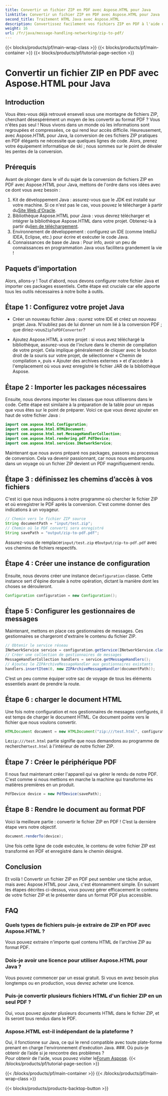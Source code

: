 ```yaml
---
title: Convertir un fichier ZIP en PDF avec Aspose.HTML pour Java
linktitle: Convertir un fichier ZIP en PDF avec Aspose.HTML pour Java
second_title: Traitement HTML Java avec Aspose.HTML
description: Convertissez facilement vos fichiers ZIP en PDF à l'aide d'Aspose.HTML pour Java avec ce guide étape par étape.
weight: 16
url: /fr/java/message-handling-networking/zip-to-pdf/
---
```


{{< blocks/products/pf/main-wrap-class >}}
{{< blocks/products/pf/main-container >}}
{{< blocks/products/pf/tutorial-page-section >}}

# Convertir un fichier ZIP en PDF avec Aspose.HTML pour Java

## Introduction
Vous êtes-vous déjà retrouvé enseveli sous une montagne de fichiers ZIP, cherchant désespérément un moyen de les convertir au format PDF ? Vous n'êtes pas seul ! Nous vivons dans un monde où les informations sont regroupées et compressées, ce qui rend leur accès difficile. Heureusement, avec Aspose.HTML pour Java, la conversion de ces fichiers ZIP pratiques en PDF élégants ne nécessite que quelques lignes de code. Alors, prenez votre équipement informatique de ski ; nous sommes sur le point de dévaler les pentes de la conversion.
## Prérequis
Avant de plonger dans le vif du sujet de la conversion de fichiers ZIP en PDF avec Aspose.HTML pour Java, mettons de l'ordre dans vos idées avec ce dont vous avez besoin :
1.  Kit de développement Java : assurez-vous que le JDK est installé sur votre machine. Si ce n'est pas le cas, vous pouvez le télécharger à partir du[Site Web d'Oracle](https://www.oracle.com/java/technologies/javase-jdk11-downloads.html).
2.  Bibliothèque Aspose.HTML pour Java : vous devrez télécharger et intégrer la bibliothèque Aspose.HTML dans votre projet. Obtenez-la à partir du[lien de téléchargement](https://releases.aspose.com/html/java/).
3. Environnement de développement : configurez un IDE (comme IntelliJ IDEA, Eclipse, etc.) pour écrire et exécuter le code Java.
4. Connaissances de base de Java : Pour info, avoir un peu de connaissances en programmation Java vous facilitera grandement la vie !
## Paquets d'importation
Alors, allons-y ! Tout d'abord, nous devons configurer notre fichier Java et importer ces packages essentiels. Cette étape est cruciale car elle apporte tous les outils nécessaires à notre boîte à outils. 
## Étape 1 : Configurez votre projet Java
- Créer un nouveau fichier Java : ouvrez votre IDE et créez un nouveau projet Java. N'oubliez pas de lui donner un nom lié à la conversion PDF ; que diriez-vous`ZipToPDFConverter`?
  
- Ajoutez Aspose.HTML à votre projet : si vous avez téléchargé la bibliothèque, assurez-vous de l'inclure dans le chemin de compilation de votre projet. Cela implique généralement de cliquer avec le bouton droit de la souris sur votre projet, de sélectionner « Chemin de compilation », puis « Ajouter des archives externes » et d'accéder à l'emplacement où vous avez enregistré le fichier JAR de la bibliothèque Aspose.
## Étape 2 : Importer les packages nécessaires
Ensuite, nous devrons importer les classes que nous utiliserons dans le code. Cette étape est similaire à la préparation de la table pour un repas que vous êtes sur le point de préparer. Voici ce que vous devez ajouter en haut de votre fichier Java :
```java
import com.aspose.html.Configuration;
import com.aspose.html.HTMLDocument;
import com.aspose.html.net.MessageHandlerCollection;
import com.aspose.html.rendering.pdf.PdfDevice;
import com.aspose.html.services.INetworkService;
```
Maintenant que nous avons préparé nos packages, passons au processus de conversion. Cela va devenir passionnant, car nous nous embarquons dans un voyage où un fichier ZIP devient un PDF magnifiquement rendu. 
## Étape 3 : définissez les chemins d’accès à vos fichiers
C'est ici que nous indiquons à notre programme où chercher le fichier ZIP et où enregistrer le PDF après la conversion. C'est comme donner des indications à un voyageur.
```java
// Chemin vers le fichier ZIP source
String documentPath = "input/test.zip";
// Chemin où le PDF converti sera enregistré
String savePath = "output/zip-to-pdf.pdf";
```
 Assurez-vous de remplacer`input/test.zip` et`output/zip-to-pdf.pdf` avec vos chemins de fichiers respectifs.
## Étape 4 : Créer une instance de configuration
 Ensuite, nous devons créer une instance de`Configuration` classe. Cette instance sert d'épine dorsale à notre opération, dictant la manière dont les choses se dérouleront.
```java
Configuration configuration = new Configuration();
```
## Étape 5 : Configurer les gestionnaires de messages
Maintenant, mettons en place ces gestionnaires de messages. Ces gestionnaires se chargeront d'extraire le contenu du fichier ZIP. 
```java
// Obtenir le service réseau
INetworkService service = configuration.getService(INetworkService.class);
// Créer une collection de gestionnaires de messages
MessageHandlerCollection handlers = service.getMessageHandlers();
// Ajoutez le ZIPArchiveMessageHandler aux gestionnaires existants
handlers.insertItem(0, new ZIPArchiveMessageHandler(documentPath));
```
C’est un peu comme équiper votre sac de voyage de tous les éléments essentiels avant de prendre la route.
## Étape 6 : charger le document HTML
Une fois notre configuration et nos gestionnaires de messages configurés, il est temps de charger le document HTML. Ce document pointe vers le fichier que nous voulons convertir.
```java
HTMLDocument document = new HTMLDocument("zip:///test.html", configuration);
```
 Le`zip:///test.html` partie signifie que nous demandons au programme de rechercher`test.html` à l'intérieur de notre fichier ZIP.
## Étape 7 : Créer le périphérique PDF
Il nous faut maintenant créer l'appareil qui va gérer le rendu de notre PDF. C'est comme si nous mettions en marche la machine qui transforme les matières premières en un produit.
```java
PdfDevice device = new PdfDevice(savePath);
```
## Étape 8 : Rendre le document au format PDF
Voici la meilleure partie : convertir le fichier ZIP en PDF ! C’est la dernière étape vers notre objectif.
```java
document.renderTo(device);
```
Une fois cette ligne de code exécutée, le contenu de votre fichier ZIP est transformé en PDF et enregistré dans le chemin désigné.
## Conclusion
Et voilà ! Convertir un fichier ZIP en PDF peut sembler une tâche ardue, mais avec Aspose.HTML pour Java, c'est étonnamment simple. En suivant les étapes décrites ci-dessus, vous pouvez gérer efficacement le contenu de votre fichier ZIP et le présenter dans un format PDF plus accessible.
## FAQ
### Quels types de fichiers puis-je extraire de ZIP en PDF avec Aspose.HTML ?  
Vous pouvez extraire n'importe quel contenu HTML de l'archive ZIP au format PDF.
### Dois-je avoir une licence pour utiliser Aspose.HTML pour Java ?  
Vous pouvez commencer par un essai gratuit. Si vous en avez besoin plus longtemps ou en production, vous devrez acheter une licence.
### Puis-je convertir plusieurs fichiers HTML d'un fichier ZIP en un seul PDF ?  
Oui, vous pouvez ajouter plusieurs documents HTML dans le fichier ZIP, et ils seront tous rendus dans le PDF.
### Aspose.HTML est-il indépendant de la plateforme ?  
Oui, il fonctionne sur Java, ce qui le rend compatible avec toute plate-forme prenant en charge l'environnement d'exécution Java.
###. Où puis-je obtenir de l’aide si je rencontre des problèmes ?  
 Pour obtenir de l'aide, vous pouvez visiter le[Forum Aspose](https://forum.aspose.com/c/html/29).
{{< /blocks/products/pf/tutorial-page-section >}}

{{< /blocks/products/pf/main-container >}}
{{< /blocks/products/pf/main-wrap-class >}}

{{< blocks/products/products-backtop-button >}}
